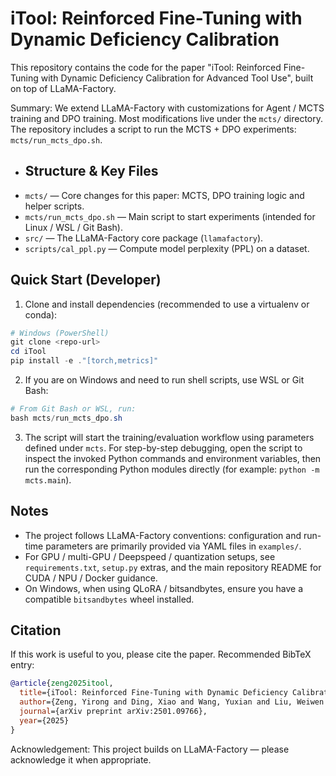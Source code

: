 # iTool: Reinforced Fine-Tuning with Dynamic Deficiency Calibration

This repository contains the code for the paper "iTool: Reinforced Fine-Tuning with Dynamic Deficiency Calibration for Advanced Tool Use", built on top of LLaMA-Factory.

Summary: We extend LLaMA-Factory with customizations for Agent / MCTS training and DPO training. Most modifications live under the `mcts/` directory. The repository includes a script to run the MCTS + DPO experiments: `mcts/run_mcts_dpo.sh`.

- ## Structure & Key Files
- `mcts/` — Core changes for this paper: MCTS, DPO training logic and helper scripts.
- `mcts/run_mcts_dpo.sh` — Main script to start experiments (intended for Linux / WSL / Git Bash).
- `src/` — The LLaMA-Factory core package (`llamafactory`).
- `scripts/cal_ppl.py` — Compute model perplexity (PPL) on a dataset.

## Quick Start (Developer)
1. Clone and install dependencies (recommended to use a virtualenv or conda):

```powershell
# Windows (PowerShell)
git clone <repo-url>
cd iTool
pip install -e ."[torch,metrics]"
```

2. If you are on Windows and need to run shell scripts, use WSL or Git Bash:

```powershell
# From Git Bash or WSL, run:
bash mcts/run_mcts_dpo.sh
```

3. The script will start the training/evaluation workflow using parameters defined under `mcts`. For step-by-step debugging, open the script to inspect the invoked Python commands and environment variables, then run the corresponding Python modules directly (for example: `python -m mcts.main`).

## Notes
- The project follows LLaMA-Factory conventions: configuration and run-time parameters are primarily provided via YAML files in `examples/`.
- For GPU / multi-GPU / Deepspeed / quantization setups, see `requirements.txt`, `setup.py` extras, and the main repository README for CUDA / NPU / Docker guidance.
- On Windows, when using QLoRA / bitsandbytes, ensure you have a compatible `bitsandbytes` wheel installed.

## Citation
If this work is useful to you, please cite the paper. Recommended BibTeX entry:

```bibtex
@article{zeng2025itool,
  title={iTool: Reinforced Fine-Tuning with Dynamic Deficiency Calibration for Advanced Tool Use},
  author={Zeng, Yirong and Ding, Xiao and Wang, Yuxian and Liu, Weiwen and Ning, Wu and Hou, Yutai and Huang, Xu and Qin, Bing and Liu, Ting},
  journal={arXiv preprint arXiv:2501.09766},
  year={2025}
}
```

Acknowledgement: This project builds on LLaMA-Factory — please acknowledge it when appropriate.
